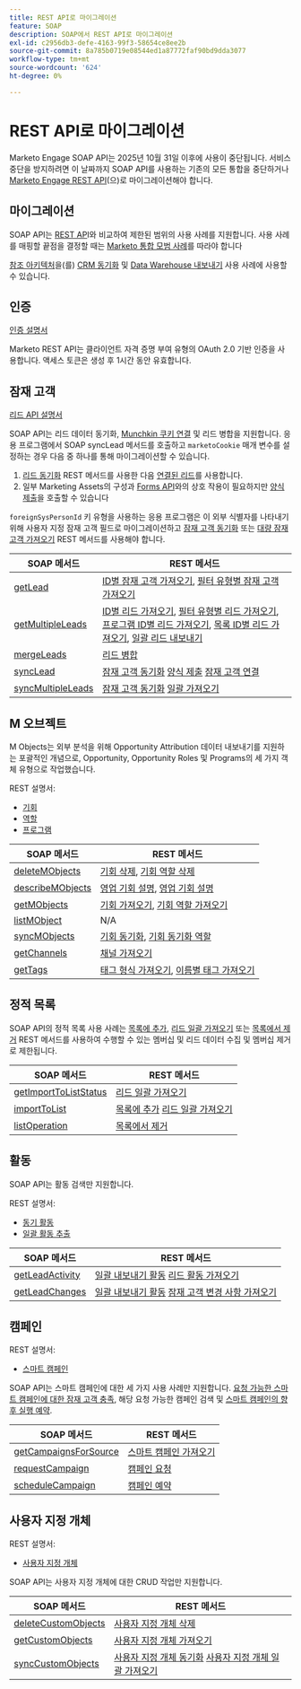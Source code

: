 ```yaml
---
title: REST API로 마이그레이션
feature: SOAP
description: SOAP에서 REST API로 마이그레이션
exl-id: c2956db3-defe-4163-99f3-58654ce8ee2b
source-git-commit: 8a785b0719e08544ed1a87772faf90bd9dda3077
workflow-type: tm+mt
source-wordcount: '624'
ht-degree: 0%

---
```


# REST API로 마이그레이션

Marketo Engage SOAP API는 2025년 10월 31일 이후에 사용이 중단됩니다. 서비스 중단을 방지하려면 이 날짜까지 SOAP API를 사용하는 기존의 모든 통합을 중단하거나 [Marketo Engage REST API](https://experienceleague.adobe.com/ko/docs/marketo-developer/marketo/rest/rest-api)&#x200B;(으)로 마이그레이션해야 합니다.

## 마이그레이션

SOAP API는 [REST AP](https://experienceleague.adobe.com/ko/docs/marketo-developer/marketo/rest/rest-api)I와 비교하여 제한된 범위의 사용 사례를 지원합니다. 사용 사례를 매핑할 끝점을 결정할 때는 [Marketo 통합 모범 사례](https://experienceleague.adobe.com/ko/docs/marketo-developer/marketo/rest/marketo-integration-best-practices)를 따라야 합니다

[참조 아키텍처](https://experienceleague.adobe.com/ko/docs/marketo-developer/marketo/rest/reference-architectures)을(를) [CRM 동기화](https://experienceleague.adobe.com/docs/marketo-developer/assets/sync-architecture-whitepaper.pdf?lang=ko) 및 [Data Warehouse 내보내기](https://experienceleague.adobe.com/docs/marketo-developer/assets/reference_architecture.pdf?lang=ko) 사용 사례에 사용할 수 있습니다.

## 인증

[인증 설명서](https://experienceleague.adobe.com/ko/docs/marketo-developer/marketo/rest/authentication)

Marketo REST API는 클라이언트 자격 증명 부여 유형의 OAuth 2.0 기반 인증을 사용합니다. 액세스 토큰은 생성 후 1시간 동안 유효합니다.

## 잠재 고객

[리드 API 설명서](https://experienceleague.adobe.com/ko/docs/marketo-developer/marketo/rest/lead-database/leads)

SOAP API는 리드 데이터 동기화, [Munchkin 쿠키 연결](https://experienceleague.adobe.com/ko/docs/marketo-developer/marketo/javascriptapi/leadtracking/lead-tracking) 및 리드 병합을 지원합니다. 응용 프로그램에서 SOAP syncLead 메서드를 호출하고 `marketoCookie` 매개 변수를 설정하는 경우 다음 중 하나를 통해 마이그레이션할 수 있습니다.

1. [리드 동기화](https://developer.adobe.com/marketo-apis/api/mapi/#operation/syncLeadUsingPOST) REST 메서드를 사용한 다음 [연결된 리드](https://developer.adobe.com/marketo-apis/api/mapi/#operation/associateLeadUsingPOST)를 사용합니다.
2. 일부 Marketing Assets의 구성과 [Forms API](https://experienceleague.adobe.com/ko/docs/marketo-developer/marketo/rest/assets/forms)와의 상호 작용이 필요하지만 [양식 제출](https://experienceleague.adobe.com/ko/docs/marketo-developer/marketo/rest/lead-database/leads)을 호출할 수 있습니다

`foreignSysPersonId` 키 유형을 사용하는 응용 프로그램은 이 외부 식별자를 나타내기 위해 사용자 지정 잠재 고객 필드로 마이그레이션하고 [잠재 고객 동기화](https://experienceleague.adobe.com/ko/docs/marketo-developer/marketo/rest/lead-database/leads#create-and-update) 또는 [대량 잠재 고객 가져오기](https://experienceleague.adobe.com/ko/docs/marketo-developer/marketo/rest/bulk-import/bulk-lead-import) REST 메서드를 사용해야 합니다.

| SOAP 메서드 | REST 메서드 |
| --- | --- |
| [getLead](https://experienceleague.adobe.com/ko/docs/marketo-developer/marketo/soap/leads/getlead) | [ID별 잠재 고객 가져오기](https://developer.adobe.com/marketo-apis/api/mapi/#operation/getLeadByIdUsingGET), [필터 유형별 잠재 고객 가져오기](https://developer.adobe.com/marketo-apis/api/mapi/#operation/getLeadsByFilterUsingGET) |
| [getMultipleLeads](https://experienceleague.adobe.com/ko/docs/marketo-developer/marketo/soap/leads/getmultipleleads) | [ID별 리드 가져오기](https://developer.adobe.com/marketo-apis/api/mapi/#operation/getLeadByIdUsingGET), [필터 유형별 리드 가져오기](https://developer.adobe.com/marketo-apis/api/mapi/#operation/getLeadsByFilterUsingGET), [프로그램 ID별 리드 가져오기](https://developer.adobe.com/marketo-apis/api/mapi/#operation/getLeadsByProgramIdUsingGET), [목록 ID별 리드 가져오기](https://developer.adobe.com/marketo-apis/api/mapi/#operation/getLeadsByListIdUsingGET), [일괄 리드 내보내기](https://developer.adobe.com/marketo-apis/api/mapi/#tag/Bulk-Export-Leads) |
| [mergeLeads](https://experienceleague.adobe.com/ko/docs/marketo-developer/marketo/soap/leads/mergeleads) | [리드 병합](https://developer.adobe.com/marketo-apis/api/mapi/#operation/mergeLeadsUsingPOST) |
| [syncLead](https://experienceleague.adobe.com/ko/docs/marketo-developer/marketo/soap/leads/synclead) | [잠재 고객 동기화](https://developer.adobe.com/marketo-apis/api/mapi/#operation/syncLeadUsingPOST) [양식 제출](https://developer.adobe.com/marketo-apis/api/mapi/#operation/SubmitFormUsingPOST) [잠재 고객 연결](https://developer.adobe.com/marketo-apis/api/mapi/#operation/associateLeadUsingPOST) |
| [syncMultipleLeads](https://experienceleague.adobe.com/ko/docs/marketo-developer/marketo/soap/leads/syncmultipleleads) | [잠재 고객 동기화](https://developer.adobe.com/marketo-apis/api/mapi/#operation/syncLeadUsingPOST) [일괄 가져오기](https://developer.adobe.com/marketo-apis/api/mapi/#tag/Bulk-Import-Leads) |

## M 오브젝트

M Objects는 외부 분석을 위해 Opportunity Attribution 데이터 내보내기를 지원하는 포괄적인 개념으로, Opportunity, Opportunity Roles 및 Programs의 세 가지 객체 유형으로 작업했습니다.

REST 설명서:

- [기회](https://experienceleague.adobe.com/ko/docs/marketo-developer/marketo/rest/lead-database/opportunities)
- [역할](https://experienceleague.adobe.com/ko/docs/marketo-developer/marketo/rest/lead-database/opportunity-roles)
- [프로그램](https://experienceleague.adobe.com/ko/docs/marketo-developer/marketo/rest/assets/programs)

| SOAP 메서드 | REST 메서드 |
| --- | --- |
| [deleteMObjects](https://experienceleague.adobe.com/ko/docs/marketo-developer/marketo/soap/marketo-objects/deletemobjects) | [기회 삭제](https://developer.adobe.com/marketo-apis/api/mapi/#operation/deleteOpportunitiesUsingPOST), [기회 역할 삭제](https://developer.adobe.com/marketo-apis/api/mapi/#operation/deleteOpportunityRolesUsingPOST) |
| [describeMObjects](https://experienceleague.adobe.com/ko/docs/marketo-developer/marketo/soap/marketo-objects/describemobject) | [영업 기회 설명](https://developer.adobe.com/marketo-apis/api/mapi/#operation/describeUsingGET_4), [영업 기회 설명](https://developer.adobe.com/marketo-apis/api/mapi/#operation/describeOpportunityRoleUsingGET) |
| [getMObjects](https://experienceleague.adobe.com/ko/docs/marketo-developer/marketo/soap/marketo-objects/getmobjects) | [기회 가져오기](https://developer.adobe.com/marketo-apis/api/mapi/#operation/getOpportunitiesUsingGET), [기회 역할 가져오기](https://developer.adobe.com/marketo-apis/api/mapi/#operation/describeOpportunityRoleUsingGET) |
| [listMObject](https://experienceleague.adobe.com/ko/docs/marketo-developer/marketo/soap/marketo-objects/listmobjects) | N/A |
| [syncMObjects](https://experienceleague.adobe.com/ko/docs/marketo-developer/marketo/soap/marketo-objects/syncmobjects) | [기회 동기화](https://developer.adobe.com/marketo-apis/api/mapi/#operation/syncOpportunitiesUsingPOST), [기회 동기화 역할](https://developer.adobe.com/marketo-apis/api/mapi/#operation/syncOpportunityRolesUsingPOST) |
| [getChannels](https://experienceleague.adobe.com/ko/docs/marketo-developer/marketo/soap/programs/getchannels) | [채널 가져오기](https://developer.adobe.com/marketo-apis/api/asset/#operation/getAllChannelsUsingGET) |
| [getTags](https://experienceleague.adobe.com/ko/docs/marketo-developer/marketo/soap/programs/gettags) | [태그 형식 가져오기](https://developer.adobe.com/marketo-apis/api/asset/#operation/getTagTypesUsingGET), [이름별 태그 가져오기](https://developer.adobe.com/marketo-apis/api/asset/#operation/getTagByNameUsingGET) |

## 정적 목록

SOAP API의 정적 목록 사용 사례는 [목록에 추가](https://developer.adobe.com/marketo-apis/api/mapi/#operation/addLeadsToListUsingPOST), [리드 일괄 가져오기](https://experienceleague.adobe.com/ko/docs/marketo-developer/marketo/rest/bulk-import/bulk-lead-import) 또는 [목록에서 제거](https://developer.adobe.com/marketo-apis/api/mapi/#operation/removeLeadsFromListUsingDELETE) REST 메서드를 사용하여 수행할 수 있는 멤버십 및 리드 데이터 수집 및 멤버십 제거로 제한됩니다.

| SOAP 메서드 | REST 메서드 |
| --- | --- |
| [getImportToListStatus](https://experienceleague.adobe.com/ko/docs/marketo-developer/marketo/soap/static-lists/getimporttoliststatus) | [리드 일괄 가져오기](https://developer.adobe.com/marketo-apis/api/mapi/#tag/Bulk-Import-Leads) |
| [importToList](https://experienceleague.adobe.com/ko/docs/marketo-developer/marketo/soap/static-lists/importtolist) | [목록에 추가](https://developer.adobe.com/marketo-apis/api/mapi/#operation/addLeadsToListUsingPOST) [리드 일괄 가져오기](https://developer.adobe.com/marketo-apis/api/mapi/#tag/Bulk-Import-Leads) |
| [listOperation](https://experienceleague.adobe.com/ko/docs/marketo-developer/marketo/soap/static-lists/listoperation) | [목록에서 제거](https://developer.adobe.com/marketo-apis/api/mapi/#operation/removeLeadsFromListUsingDELETE) |

## 활동

SOAP API는 활동 검색만 지원합니다.

REST 설명서:

- [동기 활동](https://experienceleague.adobe.com/ko/docs/marketo-developer/marketo/rest/lead-database/activities)
- [일괄 활동 추출](https://experienceleague.adobe.com/ko/docs/marketo-developer/marketo/rest/bulk-extract/bulk-activity-extract)

| SOAP 메서드 | REST 메서드 |
| --- | --- |
| [getLeadActivity](https://experienceleague.adobe.com/ko/docs/marketo-developer/marketo/soap/activities/getleadactivity) | [일괄 내보내기 활동](https://developer.adobe.com/marketo-apis/api/mapi/#tag/Bulk-Export-Activities) [리드 활동 가져오기](https://developer.adobe.com/marketo-apis/api/mapi/#operation/getLeadActivitiesUsingGET) |
| [getLeadChanges](https://experienceleague.adobe.com/ko/docs/marketo-developer/marketo/soap/activities/getleadchanges) | [일괄 내보내기 활동](https://developer.adobe.com/marketo-apis/api/mapi/#tag/Bulk-Export-Activities) [잠재 고객 변경 사항 가져오기](https://developer.adobe.com/marketo-apis/api/mapi/#operation/getLeadChangesUsingGET) |

## 캠페인

REST 설명서:

- [스마트 캠페인](https://experienceleague.adobe.com/ko/docs/marketo-developer/marketo/rest/assets/smart-campaigns)

SOAP API는 스마트 캠페인에 대한 세 가지 사용 사례만 지원합니다. [요청 가능한 스마트 캠페인에 대한 잠재 고객 충족](https://experienceleague.adobe.com/ko/docs/marketo-developer/marketo/rest/assets/smart-campaigns#trigger), 해당 요청 가능한 캠페인 검색 및 [스마트 캠페인의 향후 실행 예약](https://experienceleague.adobe.com/ko/docs/marketo-developer/marketo/rest/assets/smart-campaigns#schedule).

| SOAP 메서드 | REST 메서드 |
| --- | --- |
| [getCampaignsForSource](https://experienceleague.adobe.com/ko/docs/marketo-developer/marketo/soap/campaigns/getcampaignsforsource) | [스마트 캠페인 가져오기](https://developer.adobe.com/marketo-apis/api/asset/#operation/getAllSmartCampaignsGET) |
| [requestCampaign](https://experienceleague.adobe.com/ko/docs/marketo-developer/marketo/soap/campaigns/requestcampaign) | [캠페인 요청](https://developer.adobe.com/marketo-apis/api/mapi/#operation/triggerCampaignUsingPOST) |
| [scheduleCampaign](https://experienceleague.adobe.com/ko/docs/marketo-developer/marketo/soap/campaigns/schedulecampaign) | [캠페인 예약](https://developer.adobe.com/marketo-apis/api/mapi/#operation/scheduleCampaignUsingPOST) |

## 사용자 지정 개체

REST 설명서:

- [사용자 지정 개체](https://experienceleague.adobe.com/ko/docs/marketo-developer/marketo/rest/lead-database/custom-objects)

SOAP API는 사용자 지정 개체에 대한 CRUD 작업만 지원합니다.

| SOAP 메서드 | REST 메서드 |
| --- | --- |
| [deleteCustomObjects](https://experienceleague.adobe.com/ko/docs/marketo-developer/marketo/soap/custom-objects/deletecustomobjects) | [사용자 지정 개체 삭제](https://developer.adobe.com/marketo-apis/api/mapi/#operation/deleteCustomObjectsUsingPOST) |
| [getCustomObjects](https://experienceleague.adobe.com/ko/docs/marketo-developer/marketo/soap/custom-objects/getcustomobjects) | [사용자 지정 개체 가져오기](https://developer.adobe.com/marketo-apis/api/mapi/#operation/getCustomObjectsUsingGET) |
| [syncCustomObjects](https://experienceleague.adobe.com/ko/docs/marketo-developer/marketo/soap/custom-objects/synccustomobjects) | [사용자 지정 개체 동기화](https://developer.adobe.com/marketo-apis/api/mapi/#operation/syncCustomObjectsUsingPOST) [사용자 지정 개체 일괄 가져오기](https://experienceleague.adobe.com/ko/docs/marketo-developer/marketo/rest/bulk-import/bulk-custom-object-import) |
